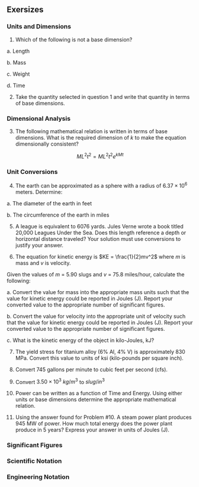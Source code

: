 ## Exersizes

### Units and Dimensions

1. Which of the following is not a base dimension?

a. Length

b. Mass

c. Weight

d. Time

2. Take the quantity selected in question 1 and write that quantity in terms of base dimensions.

### Dimensional Analysis

3. The following mathematical relation is written in terms of base dimensions. What is the required dimension of $k$ to make the equation dimensionally consistent?

$$ ML^{2}t^{2} = ML^{2}t^{2}e^{kMt} $$

### Unit Conversions

4. The earth can be approximated as a sphere with a radius of $6.37 \times 10^6$ meters. Determine:

a. The diameter of the earth in feet

b. The circumference of the earth in miles

5. A league is equivalent to 6076 yards. Jules Verne wrote a book titled 20,000 Leagues
Under the Sea. Does this length reference a depth or horizontal distance traveled? Your
solution must use conversions to justify your answer.

6. The equation for kinetic energy is $KE = \frac{1}{2}mv^2$ where $m$ is mass and $v$ is velocity.

Given the values of $m$ = 5.90 slugs and $v$ = 75.8 miles/hour, calculate the following:

a. Convert the value for mass into the appropriate mass units such that the value for kinetic energy could be reported in Joules (J). Report your converted value to the appropriate number of significant figures.

b. Convert the value for velocity into the appropriate unit of velocity such that the value for kinetic energy could be reported in Joules (J). Report your converted value to the appropriate number of significant figures.

c. What is the kinetic energy of the object in kilo-Joules, kJ?

7. The yield stress for titanium alloy (6% Al, 4% V) is approximately 830 MPa. Convert this value to units of ksi (kilo-pounds per square inch).

8. Convert 745 gallons per minute to cubic feet per second (cfs).

9. Convert $3.50 \times 10^3 \ kg/m^3$ to $slug/in^3$

10. Power can be written as a function of Time and Energy. Using either units or base dimensions determine the appropriate mathematical relation.

11. Using the answer found for Problem #10. A steam power plant produces 945 MW of power. How much total energy does the power plant produce in 5 years? Express your answer in units of Joules (J).

### Significant Figures

### Scientific Notation

### Engineering Notation
